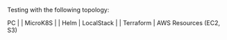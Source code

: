 Testing with the following topology:

PC 
| 
|
MicroK8S
|
| Helm
|
LocalStack
|
| Terraform
|
AWS Resources (EC2, S3)


